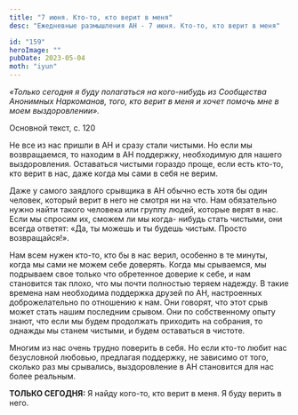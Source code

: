 ```yaml
---
title: "7 июня. Кто-то, кто верит в меня"
desc: "Ежедневные размышления АН - 7 июня. Кто-то, кто верит в меня"

id: "159"
heroImage: ""
pubDate: 2023-05-04
moth: "iyun"
---
```


_«Только сегодня я буду полагаться на кого-нибудь из Сообщества Анонимных
Наркоманов, того, кто верит в меня и хочет помочь мне в моем выздоровлении»._

Основной текст, с. 120

Не все из нас пришли в АН и сразу стали чистыми. Но если мы возвращаемся, то
находим в АН поддержку, необходимую для нашего выздоровления. Оставаться
чистыми гораздо проще, если есть кто-то, кто верит в нас, даже когда мы сами в
себя не верим.

Даже у самого заядлого срывщика в АН обычно есть хотя бы один человек, который
верит в него не смотря ни на что. Нам обязательно нужно найти такого человека
или группу людей, которые верят в нас. Если мы спросим их, сможем ли мы когда-
нибудь стать чистыми, они всегда ответят: «Да, ты можешь и ты будешь чистым.
Просто возвращайся!».

Нам всем нужен кто-то, кто бы в нас верил, особенно в те минуты, когда мы сами
не можем себе доверять. Когда мы срываемся, мы подрываем свое только что
обретенное доверие к себе, и нам становится так плохо, что мы почти полностью
теряем надежду. В такие времена нам необходима поддержка друзей по АН,
настроенных доброжелательно по отношению к нам. Они говорят, что этот срыв
может стать нашим последним срывом. Они по собственному опыту знают, что если
мы будем продолжать приходить на собрания, то однажды мы станем чистыми, и
будем оставаться в чистоте.

Многим из нас очень трудно поверить в себя. Но если кто-то любит нас
безусловной любовью, предлагая поддержку, не зависимо от того, сколько раз мы
срывались, выздоровление в АН становится для нас более реальным.

**ТОЛЬКО СЕГОДНЯ:** Я найду кого-то, кто верит в меня. Я буду верить в него.
